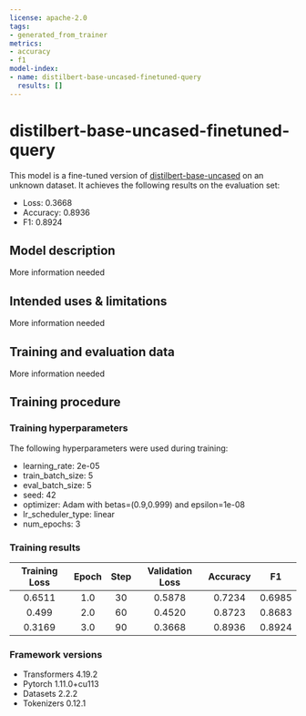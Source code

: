 ```yaml
---
license: apache-2.0
tags:
- generated_from_trainer
metrics:
- accuracy
- f1
model-index:
- name: distilbert-base-uncased-finetuned-query
  results: []
---
```


<!-- This model card has been generated automatically according to the information the Trainer had access to. You
should probably proofread and complete it, then remove this comment. -->

# distilbert-base-uncased-finetuned-query

This model is a fine-tuned version of [distilbert-base-uncased](https://huggingface.co/distilbert-base-uncased) on an unknown dataset.
It achieves the following results on the evaluation set:
- Loss: 0.3668
- Accuracy: 0.8936
- F1: 0.8924

## Model description

More information needed

## Intended uses & limitations

More information needed

## Training and evaluation data

More information needed

## Training procedure

### Training hyperparameters

The following hyperparameters were used during training:
- learning_rate: 2e-05
- train_batch_size: 5
- eval_batch_size: 5
- seed: 42
- optimizer: Adam with betas=(0.9,0.999) and epsilon=1e-08
- lr_scheduler_type: linear
- num_epochs: 3

### Training results

| Training Loss | Epoch | Step | Validation Loss | Accuracy | F1     |
|:-------------:|:-----:|:----:|:---------------:|:--------:|:------:|
| 0.6511        | 1.0   | 30   | 0.5878          | 0.7234   | 0.6985 |
| 0.499         | 2.0   | 60   | 0.4520          | 0.8723   | 0.8683 |
| 0.3169        | 3.0   | 90   | 0.3668          | 0.8936   | 0.8924 |


### Framework versions

- Transformers 4.19.2
- Pytorch 1.11.0+cu113
- Datasets 2.2.2
- Tokenizers 0.12.1
